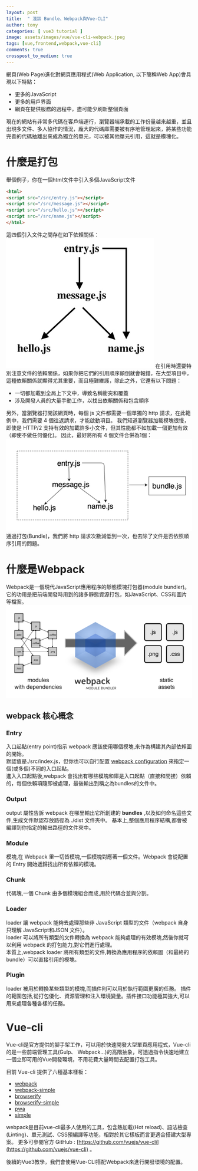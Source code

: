 ```yaml
---
layout: post
title:  " 淺談 Bundle、Webpack與Vue-CLI"
author: tony
categories: [ vue3 tutorial ]
image: assets/images/vue/vue-cli-webpack.jpeg
tags: [vue,frontend,webpack,vue-cli]
comments: true
crosspost_to_medium: true
---
```

網頁(Web Page)進化對網頁應用程式(Web Application, 以下簡稱Web App)會具現以下特點：
- 更多的JavaScript
- 更多的用戶界面
- 網頁在提供服務的過程中，盡可能少刷新整個頁面

現在的網站有非常多代碼在客戶端運行，瀏覽器端承載的工作份量越來越重，並且出現多文件、多人協作的情況，龐大的代碼庫需要被有序地管理起來，將某些功能完善的代碼抽離出來成為獨立的單元，可以被其他單元引用，這就是模塊化。

# 什麼是打包
舉個例子，你在一個html文件中引入多個JavaScript文件
```html
<html>
<script src="/src/entry.js"></script>
<script src="/src/message.js"></script>
<script src="/src/hello.js"></script>
<script src="/src/name.js"></script>
</html>
```
這四個引入文件之間存在如下依賴關係：  
![import-dependancy](../../assets/images/vue/import-dependency.jpg)
在引用時還要特別注意文件的依賴關係，如果你把它們的引用順序顛倒就會報錯，在大型項目中，這種依賴關係就顯得尤其重要，而且極難維護，除此之外，它還有以下問題：
- 一切都加載到全局上下文中，導致名稱衝突和覆蓋
- 涉及開發人員的大量手動工作，以找出依賴關係和包含順序

另外，當瀏覽器打開該網頁時，每個 js 文件都需要一個單獨的 http 請求，在此範例中，我們需要 4 個往返請求，才能啟動項目。
我們知道瀏覽器加載模塊很慢，即使是 HTTP/2 支持有效的加載許多小文件，但其性能都不如加載一個更加有效（即使不做任何優化)。
因此，最好將所有 4 個文件合併為1個：  
![after-bundle](../../assets/images/vue/after-bundle.jpg)
通過打包(Bundle)，我們將 http 請求次數減低到一次，也去除了文件是否依照順序引用的問題。

# 什麼是Webpack
Webpack是一個現代JavaScript應用程序的靜態模塊打包器(module bundler)。它的功用是把前端開發時用到的諸多靜態資源打包，如JavaScript、CSS和圖片等檔案。  
![webpack-flow](../../assets/images/vue/webpack-flow.png)

## webpack 核心概念
### Entry 
入口起點(entry point)指示 webpack 應該使用哪個模塊,來作為構建其內部依賴圖的開始。  
默認值是./src/index.js，但你也可以自行配置 [webpack configuration](https://webpack.docschina.org/configuration) 來指定一個(或多個)不同的入口起點。  
進入入口起點後,webpack 會找出有哪些模塊和庫是入口起點（直接和間接）依賴的，每個依賴項隨即被處理，最後輸出到稱之為bundles的文件中。  
### Output 
output 屬性告訴 webpack 在哪里輸出它所創建的 __bundles__ ,以及如何命名這些文件,生成文件默認存放路徑為 ./dist 文件夾中。
基本上,整個應用程序結構,都會被編譯到你指定的輸出路徑的文件夾中。
### Module 
模塊,在 Webpack 里一切皆模塊,一個模塊對應著一個文件。Webpack 會從配置的 Entry 開始遞歸找出所有依賴的模塊。
### Chunk 
代碼塊,一個 Chunk 由多個模塊組合而成,用於代碼合並與分割。
### Loader 
loader 讓 webpack 能夠去處理那些非 JavaScript 類型的文件（webpack 自身只理解 JavaScript和JSON 文件）。  
loader 可以將所有類型的文件轉換為 webpack 能夠處理的有效模塊,然後你就可以利用 webpack 的打包能力,對它們進行處理。  
本質上,webpack loader 將所有類型的文件,轉換為應用程序的依賴圖（和最終的 bundle）可以直接引用的模塊。  
### Plugin 
loader 被用於轉換某些類型的模塊,而插件則可以用於執行範圍更廣的任務。
插件的範圍包括,從打包優化、資源管理和注入環境變量。插件接口功能極其強大,可以用來處理各種各樣的任務。

# Vue-cli
Vue-cli是官方提供的腳手架工作，可以用於快速開發大型單頁應用程式，Vue-cli的是一些前端管理工具(Gulp、 Webpack...)的高階抽象，可透過指令快速地建立一個立即可用的Vue開發環境，不用花費大量時間去配置打包工具。

目前 Vue-cli 提供了六種基本樣板：
- [webpack](https://github.com/vuejs-templates/webpack)
- [webpack-simple](https://github.com/vuejs-templates/webpack-simple)
- [browserify](https://github.com/vuejs-templates/browserify)
- [browserify-simple](https://github.com/vuejs-templates/browserify-simple)
- [pwa](https://github.com/vuejs-templates/pwa)
- [simple](https://github.com/vuejs-templates/simple)

webpack是目前vue-cli最多人使用的工具，包含熱加載(Hot reload)、語法檢查(Linting)、單元測試、CSS預編譯等功能，相對於其它樣板而言更適合搭建大型專案。
更多可參閱官方 GitHub : [https://github.com/vuejs/vue-cli](https://github.com/vuejs/vue-cli) 。

後續的Vue3教學，我們會使用Vue-CLI搭配Webpack來進行開發環境的配置。
